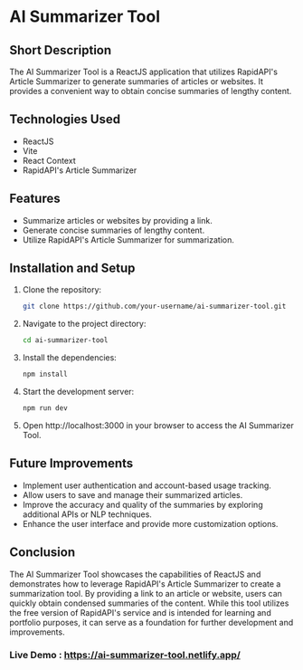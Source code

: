 # AI Summarizer Tool

## Short Description

The AI Summarizer Tool is a ReactJS application that utilizes RapidAPI's Article Summarizer to generate summaries of articles or websites. It provides a convenient way to obtain concise summaries of lengthy content.

## Technologies Used

- ReactJS
- Vite
- React Context
- RapidAPI's Article Summarizer

## Features

- Summarize articles or websites by providing a link.
- Generate concise summaries of lengthy content.
- Utilize RapidAPI's Article Summarizer for summarization.

## Installation and Setup

1. Clone the repository:

   ```bash
   git clone https://github.com/your-username/ai-summarizer-tool.git
   
2. Navigate to the project directory:

   ```bash
   cd ai-summarizer-tool
   
3. Install the dependencies:

    ```bash
   npm install

4. Start the development server:

    ```bash
    npm run dev

5. Open http://localhost:3000 in your browser to access the AI Summarizer Tool.

## Future Improvements

- Implement user authentication and account-based usage tracking.
- Allow users to save and manage their summarized articles.
- Improve the accuracy and quality of the summaries by exploring additional APIs or NLP techniques.
- Enhance the user interface and provide more customization options.


## Conclusion

The AI Summarizer Tool showcases the capabilities of ReactJS and demonstrates how to leverage RapidAPI's Article Summarizer to create a summarization tool. By providing a link to an article or website, users can quickly obtain condensed summaries of the content. While this tool utilizes the free version of RapidAPI's service and is intended for learning and portfolio purposes, it can serve as a foundation for further development and improvements.

### Live Demo : https://ai-summarizer-tool.netlify.app/
    
 
